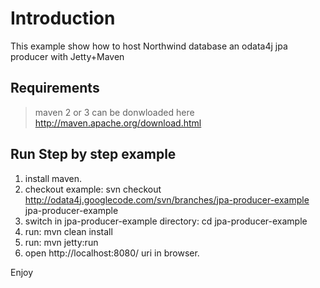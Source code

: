 # Introduction #

This example show how to host Northwind database an odata4j jpa producer with Jetty+Maven

## Requirements ##
> maven 2 or 3 can be donwloaded here http://maven.apache.org/download.html

## Run Step by step example ##
  1. install maven.
  1. checkout example: svn checkout http://odata4j.googlecode.com/svn/branches/jpa-producer-example  jpa-producer-example
  1. switch in jpa-producer-example directory: cd jpa-producer-example
  1. run: mvn clean install
  1. run: mvn jetty:run
  1. open http://localhost:8080/ uri in browser.

Enjoy
